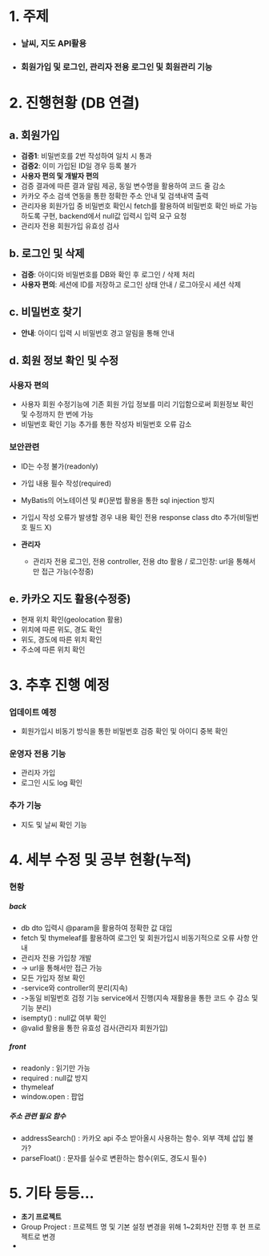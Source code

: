 # 1. 주제
- ### **날씨, 지도 API활용**
- ### **회원가입 및 로그인, 관리자 전용 로그인 및 회원관리 기능**

# 2. 진행현황 (DB 연결)
## a. 회원가입
- **검증1**: 비밀번호를 2번 작성하여 일치 시 통과
- **검증2**: 이미 가입된 ID일 경우 등록 불가
- **사용자 편의 및 개발자 편의**
- 검증 결과에 따른 결과 알림 제공, 동일 변수명을 활용하여 코드 줄 감소
- 카카오 주소 검색 연동을 통한 정확한 주소 안내 및 검색내역 출력
- 관리자용 회원가입 중 비밀번호 확인시 fetch를 활용하여 비밀번호 확인 바로 가능하도록 구현, backend에서 null값 입력시 입력 요구 요청
- 관리자 전용 회원가입 유효성 검사

  
## b. 로그인 및 삭제
- **검증**: 아이디와 비밀번호를 DB와 확인 후 로그인 / 삭제 처리
- **사용자 편의**: 세션에 ID를 저장하고 로그인 상태 안내 / 로그아웃시 세션 삭제

## c. 비밀번호 찾기
- **안내**: 아이디 입력 시 비밀번호 경고 알림을 통해 안내

## d. 회원 정보 확인 및 수정
### **사용자 편의**
- 사용자 회원 수정기능에 기존 회원 가입 정보를 미리 기입함으로써 회원정보 확인 및 수정까지 한 번에 가능
- 비밀번호 확인 기능 추가를 통한 작성자 비밀번호 오류 감소
  
### **보안관련**
- ID는 수정 불가(readonly)
- 가입 내용 필수 작성(required)
- MyBatis의 어노테이션 및 #{}문법 활용을 통한 sql injection 방지
- 가입시 작성 오류가 발생할 경우 내용 확인 전용 response class dto 추가(비밀번호 필드 X)

- **관리자**
  
  - 관리자 전용 로그인, 전용 controller, 전용 dto 활용 / 로그인창: url을 통해서만 접근 가능(수정중)
 
 ## e. **카카오 지도 활용(수정중)**
 - 현재 위치 확인(geolocation 활용)
 - 위치에 따른 위도, 경도 확인
 - 위도, 경도에 따른 위치 확인
 - 주소에 따른 위치 확인



# 3. 추후 진행 예정
### **업데이트 예정**
  - 회원가입시 비동기 방식을 통한 비밀번호 검증 확인 및 아이디 중복 확인
### **운영자 전용 기능**
  - 관리자 가입
  - 로그인 시도 log 확인
### **추가 기능**
  - 지도 및 날씨 확인 기능

 
# 4. 세부 수정 및 공부 현황(누적)
### **현황**
##### back
- db dto 입력시 @param을 활용하여 정확한 값 대입
- fetch 및 thymeleaf를 활용하여 로그인 및 회원가입시 비동기적으로 오류 사항 안내
- 관리자 전용 가입창 개발
- -> url을 통해서만 접근 가능
- 모든 가입자 정보 확인
- -service와 controller의 분리(지속)
- ->동일 비밀번호 검정 기능 service에서 진행(지속 재활용을 통한 코드 수 감소 및 기능 분리)
- isempty() : null값 여부 확인
- @valid 활용을 통한 유효성 검사(관리자 회원가입)

##### front
- readonly : 읽기만 가능
- required : null값 방지
- thymeleaf
- window.open : 팝업

##### 주소 관련 필요 함수
- addressSearch() : 카카오 api 주소 받아올시 사용하는 함수. 외부 객체 삽입 불가?
- parseFloat() : 문자를 실수로 변환하는 함수(위도, 경도시 필수)


# 5. 기타 등등...
- **초기 프로젝트**
- Group Project : 프로젝트 명 및 기본 설정 변경을 위해 1~2회차만 진행 후 현 프로젝트로 변경
- 
